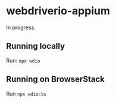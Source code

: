 # webdriverio-appium

In progress.

## Running locally

Run: `npx wdio`

## Running on BrowserStack

Run `npx wdio:bs`